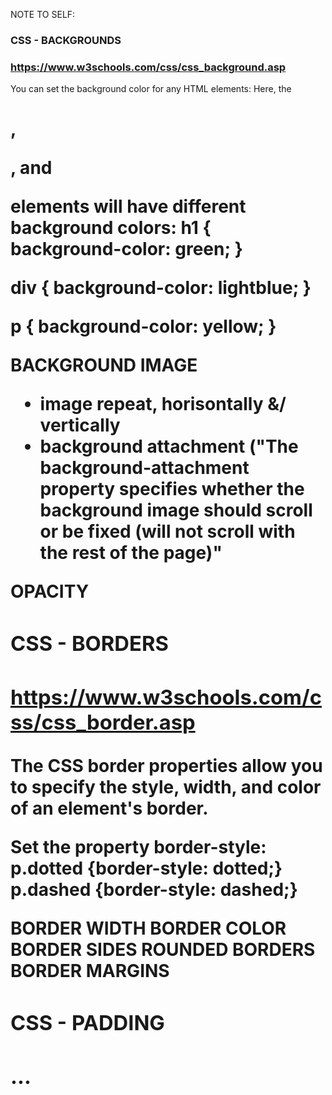 NOTE TO SELF:

### CSS - BACKGROUNDS
### https://www.w3schools.com/css/css_background.asp

You can set the background color for any HTML elements:
Here, the <h1>, <p>, and <div> elements will have different background colors:
h1 {
  background-color: green;
}

div {
  background-color: lightblue;
}

p {
  background-color: yellow;
}


BACKGROUND IMAGE
- image repeat, horisontally &/ vertically
- background attachment
  ("The background-attachment property specifies whether the background image should scroll or be fixed (will not scroll with the rest of the page)"


OPACITY


### CSS - BORDERS
### https://www.w3schools.com/css/css_border.asp


The CSS border properties allow you to specify the style, width, and color of an element's border.


Set the property border-style:
p.dotted {border-style: dotted;}
p.dashed {border-style: dashed;}


BORDER WIDTH
BORDER COLOR
BORDER SIDES
ROUNDED BORDERS
BORDER MARGINS


### CSS - PADDING
### ...

